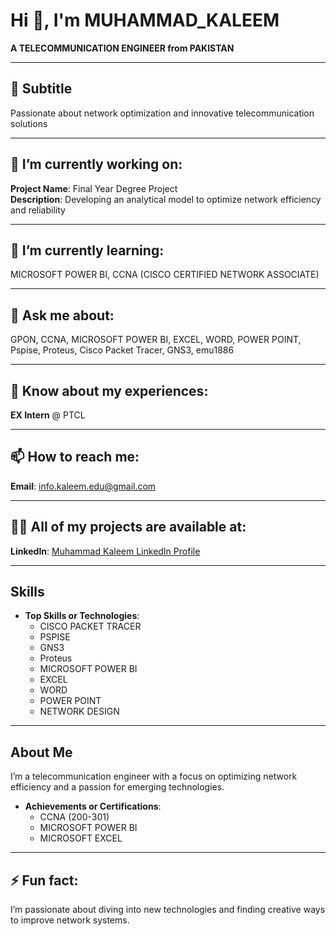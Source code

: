 # Hi 👋, I'm MUHAMMAD_KALEEM
**A TELECOMMUNICATION ENGINEER from PAKISTAN**

---

## 🌟 Subtitle
Passionate about network optimization and innovative telecommunication solutions

---

## 🔭 I’m currently working on:
**Project Name**: Final Year Degree Project  
**Description**: Developing an analytical model to optimize network efficiency and reliability

---

## 🌱 I’m currently learning:
MICROSOFT POWER BI, CCNA (CISCO CERTIFIED NETWORK ASSOCIATE)

---

## 💬 Ask me about:
GPON, CCNA, MICROSOFT POWER BI, EXCEL, WORD, POWER POINT, Pspise, Proteus, Cisco Packet Tracer, GNS3, emu1886

---

## 📄 Know about my experiences:
**EX Intern** @ PTCL

---

## 📫 How to reach me:
**Email**: info.kaleem.edu@gmail.com

---

## 👨‍💻 All of my projects are available at:
**LinkedIn**: [Muhammad Kaleem LinkedIn Profile](https://www.linkedin.com/in/muhammad-kaleem4)

---

## Skills
- **Top Skills or Technologies**:
  - CISCO PACKET TRACER
  - PSPISE
  - GNS3
  - Proteus
  - MICROSOFT POWER BI
  - EXCEL
  - WORD
  - POWER POINT
  - NETWORK DESIGN

---

## About Me
I’m a telecommunication engineer with a focus on optimizing network efficiency and a passion for emerging technologies.

- **Achievements or Certifications**:
  - CCNA (200-301)
  - MICROSOFT POWER BI
  - MICROSOFT EXCEL

---

## ⚡ Fun fact:
I’m passionate about diving into new technologies and finding creative ways to improve network systems.


<!---
MUHAMMAD-KALEEM-04/MUHAMMAD-KALEEM-04 is a ✨ special ✨ repository because its `README.md` (this file) appears on your GitHub profile.
You can click the Preview link to take a look at your changes.
--->
